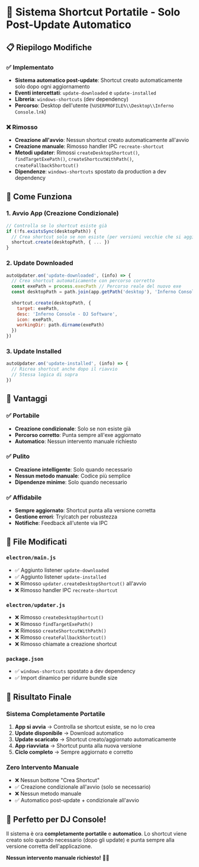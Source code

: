 # 🔗 Sistema Shortcut Portatile - Solo Post-Update Automatico

## 📋 Riepilogo Modifiche

### ✅ **Implementato**
- **Sistema automatico post-update**: Shortcut creato automaticamente solo dopo ogni aggiornamento
- **Eventi intercettati**: `update-downloaded` e `update-installed`
- **Libreria**: `windows-shortcuts` (dev dependency)
- **Percorso**: Desktop dell'utente (`%USERPROFILE%\\Desktop\\Inferno Console.lnk`)

### ❌ **Rimosso**
- **Creazione all'avvio**: Nessun shortcut creato automaticamente all'avvio
- **Creazione manuale**: Rimosso handler IPC `recreate-shortcut`
- **Metodi updater**: Rimossi `createDesktopShortcut()`, `findTargetExePath()`, `createShortcutWithPath()`, `createFallbackShortcut()`
- **Dipendenze**: `windows-shortcuts` spostato da production a dev dependency

## 🔧 **Come Funziona**

### 1. **Avvio App (Creazione Condizionale)**
```javascript
// Controlla se lo shortcut esiste già
if (!fs.existsSync(desktopPath)) {
  // Crea shortcut solo se non esiste (per versioni vecchie che si aggiornano)
  shortcut.create(desktopPath, { ... })
}
```

### 2. **Update Downloaded**
```javascript
autoUpdater.on('update-downloaded', (info) => {
  // Crea shortcut automaticamente con percorso corretto
  const exePath = process.execPath // Percorso reale del nuovo exe
  const desktopPath = path.join(app.getPath('desktop'), 'Inferno Console.lnk')
  
  shortcut.create(desktopPath, {
    target: exePath,
    desc: 'Inferno Console - DJ Software',
    icon: exePath,
    workingDir: path.dirname(exePath)
  })
})
```

### 3. **Update Installed**
```javascript
autoUpdater.on('update-installed', (info) => {
  // Ricrea shortcut anche dopo il riavvio
  // Stessa logica di sopra
})
```

## 🎯 **Vantaggi**

### ✅ **Portabile**
- **Creazione condizionale**: Solo se non esiste già
- **Percorso corretto**: Punta sempre all'exe aggiornato
- **Automatico**: Nessun intervento manuale richiesto

### ✅ **Pulito**
- **Creazione intelligente**: Solo quando necessario
- **Nessun metodo manuale**: Codice più semplice
- **Dipendenze minime**: Solo quando necessario

### ✅ **Affidabile**
- **Sempre aggiornato**: Shortcut punta alla versione corretta
- **Gestione errori**: Try/catch per robustezza
- **Notifiche**: Feedback all'utente via IPC

## 📁 **File Modificati**

### `electron/main.js`
- ✅ Aggiunto listener `update-downloaded`
- ✅ Aggiunto listener `update-installed`
- ❌ Rimosso `updater.createDesktopShortcut()` all'avvio
- ❌ Rimosso handler IPC `recreate-shortcut`

### `electron/updater.js`
- ❌ Rimosso `createDesktopShortcut()`
- ❌ Rimosso `findTargetExePath()`
- ❌ Rimosso `createShortcutWithPath()`
- ❌ Rimosso `createFallbackShortcut()`
- ❌ Rimosso chiamate a creazione shortcut

### `package.json`
- ✅ `windows-shortcuts` spostato a dev dependency
- ✅ Import dinamico per ridurre bundle size

## 🚀 **Risultato Finale**

### **Sistema Completamente Portatile**
1. **App si avvia** → Controlla se shortcut esiste, se no lo crea
2. **Update disponibile** → Download automatico
3. **Update scaricato** → Shortcut creato/aggiornato automaticamente
4. **App riavviata** → Shortcut punta alla nuova versione
5. **Ciclo completo** → Sempre aggiornato e corretto

### **Zero Intervento Manuale**
- ❌ Nessun bottone "Crea Shortcut"
- ✅ Creazione condizionale all'avvio (solo se necessario)
- ❌ Nessun metodo manuale
- ✅ Automatico post-update + condizionale all'avvio

## 🎵 **Perfetto per DJ Console!**

Il sistema è ora **completamente portatile** e **automatico**. Lo shortcut viene creato solo quando necessario (dopo gli update) e punta sempre alla versione corretta dell'applicazione.

**Nessun intervento manuale richiesto!** 🎯✅
